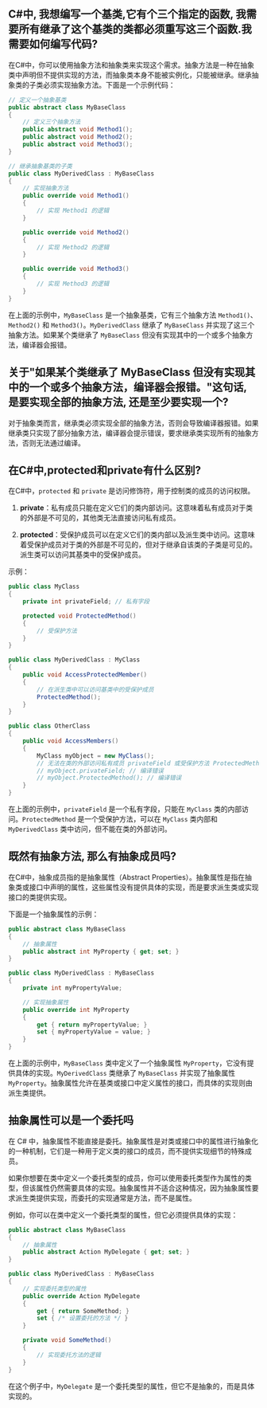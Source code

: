 ## C#中, 我想编写一个基类,它有个三个指定的函数, 我需要所有继承了这个基类的类都必须重写这三个函数.我需要如何编写代码?

在C#中，你可以使用抽象方法和抽象类来实现这个需求。抽象方法是一种在抽象类中声明但不提供实现的方法，而抽象类本身不能被实例化，只能被继承。继承抽象类的子类必须实现抽象方法。下面是一个示例代码：

```csharp
// 定义一个抽象基类
public abstract class MyBaseClass
{
    // 定义三个抽象方法
    public abstract void Method1();
    public abstract void Method2();
    public abstract void Method3();
}

// 继承抽象基类的子类
public class MyDerivedClass : MyBaseClass
{
    // 实现抽象方法
    public override void Method1()
    {
        // 实现 Method1 的逻辑
    }

    public override void Method2()
    {
        // 实现 Method2 的逻辑
    }

    public override void Method3()
    {
        // 实现 Method3 的逻辑
    }
}
```

在上面的示例中，`MyBaseClass` 是一个抽象基类，它有三个抽象方法 `Method1()`、`Method2()` 和 `Method3()`。`MyDerivedClass` 继承了 `MyBaseClass` 并实现了这三个抽象方法。如果某个类继承了 `MyBaseClass` 但没有实现其中的一个或多个抽象方法，编译器会报错。

## 关于"如果某个类继承了 MyBaseClass 但没有实现其中的一个或多个抽象方法，编译器会报错。"这句话, 是要实现全部的抽象方法, 还是至少要实现一个?

对于抽象类而言，继承类必须实现全部的抽象方法，否则会导致编译器报错。如果继承类只实现了部分抽象方法，编译器会提示错误，要求继承类实现所有的抽象方法，否则无法通过编译。

## 在C#中,protected和private有什么区别?
在C#中，`protected` 和 `private` 是访问修饰符，用于控制类的成员的访问权限。

1. **private**：私有成员只能在定义它们的类内部访问。这意味着私有成员对于类的外部是不可见的，其他类无法直接访问私有成员。

2. **protected**：受保护成员可以在定义它们的类内部以及派生类中访问。这意味着受保护成员对于类的外部是不可见的，但对于继承自该类的子类是可见的。派生类可以访问其基类中的受保护成员。

示例：

```csharp
public class MyClass
{
    private int privateField; // 私有字段

    protected void ProtectedMethod()
    {
        // 受保护方法
    }
}

public class MyDerivedClass : MyClass
{
    public void AccessProtectedMember()
    {
        // 在派生类中可以访问基类中的受保护成员
        ProtectedMethod();
    }
}

public class OtherClass
{
    public void AccessMembers()
    {
        MyClass myObject = new MyClass();
        // 无法在类的外部访问私有成员 privateField 或受保护方法 ProtectedMethod
        // myObject.privateField; // 编译错误
        // myObject.ProtectedMethod(); // 编译错误
    }
}
```

在上面的示例中，`privateField` 是一个私有字段，只能在 `MyClass` 类的内部访问。`ProtectedMethod` 是一个受保护方法，可以在 `MyClass` 类内部和 `MyDerivedClass` 类中访问，但不能在类的外部访问。

## 既然有抽象方法, 那么有抽象成员吗?

在C#中，抽象成员指的是抽象属性（Abstract Properties）。抽象属性是指在抽象类或接口中声明的属性，这些属性没有提供具体的实现，而是要求派生类或实现接口的类提供实现。

下面是一个抽象属性的示例：

```csharp
public abstract class MyBaseClass
{
    // 抽象属性
    public abstract int MyProperty { get; set; }
}

public class MyDerivedClass : MyBaseClass
{
    private int myPropertyValue;

    // 实现抽象属性
    public override int MyProperty
    {
        get { return myPropertyValue; }
        set { myPropertyValue = value; }
    }
}
```

在上面的示例中，`MyBaseClass` 类中定义了一个抽象属性 `MyProperty`，它没有提供具体的实现。`MyDerivedClass` 类继承了 `MyBaseClass` 并实现了抽象属性 `MyProperty`。抽象属性允许在基类或接口中定义属性的接口，而具体的实现则由派生类提供。

## 抽象属性可以是一个委托吗

在 C# 中，抽象属性不能直接是委托。抽象属性是对类或接口中的属性进行抽象化的一种机制，它们是一种用于定义类的接口的成员，而不提供实现细节的特殊成员。

如果你想要在类中定义一个委托类型的成员，你可以使用委托类型作为属性的类型，但该属性仍然需要具体的实现。抽象属性并不适合这种情况，因为抽象属性要求派生类提供实现，而委托的实现通常是方法，而不是属性。

例如，你可以在类中定义一个委托类型的属性，但它必须提供具体的实现：

```csharp
public abstract class MyBaseClass
{
    // 抽象属性
    public abstract Action MyDelegate { get; set; }
}

public class MyDerivedClass : MyBaseClass
{
    // 实现委托类型的属性
    public override Action MyDelegate
    {
        get { return SomeMethod; }
        set { /* 设置委托的方法 */ }
    }

    private void SomeMethod()
    {
        // 实现委托方法的逻辑
    }
}
```

在这个例子中，`MyDelegate` 是一个委托类型的属性，但它不是抽象的，而是具体实现的。
